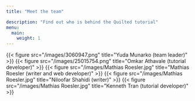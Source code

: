 ```yaml
---
title: "Meet the team"

description: "Find out who is behind the Quilted tutorial" 
menu:
  main:
    weight: 1
---
```

{{< figure src="/images/3060947.png" title="Yuda Munarko (team leader)" >}}
{{< figure src="/images/25015754.png" title="Omkar Athavale (tutorial developer)" >}}
{{< figure src="/images/Mathias Roesler.jpg" title="Mathias Roesler (writer and web developer)" >}}
{{< figure src="/images/Mathias Roesler.jpg" title="Niloofar Shahidi (writer)" >}}
{{< figure src="/images/Mathias Roesler.jpg" title="Kenneth Tran (tutorial developer)" >}}

